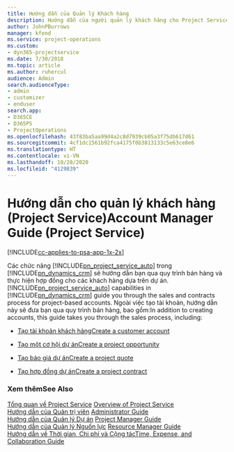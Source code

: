 ```yaml
---
title: Hướng dẫn của Quản lý Khách hàng
description: Hướng dẫn của người quản lý khách hàng cho Project Service mà trải qua quy trình bán hàng và thực hiện hợp đồng cho các khách hàng dựa trên dự án
author: JohnPBurrows
manager: kfend
ms.service: project-operations
ms.custom:
- dyn365-projectservice
ms.date: 7/30/2018
ms.topic: article
ms.author: ruhercul
audience: Admin
search.audienceType:
- admin
- customizer
- enduser
search.app:
- D365CE
- D365PS
- ProjectOperations
ms.openlocfilehash: 43f83ba5aa99d4a2c8d7939cb05a3f75db617d61
ms.sourcegitcommit: 4cf1dc1561b92fca4175f0b3813133c5e63ce8e6
ms.translationtype: HT
ms.contentlocale: vi-VN
ms.lasthandoff: 10/28/2020
ms.locfileid: "4129839"
---
```

# <a name="account-manager-guide-project-service"></a><span data-ttu-id="66067-103">Hướng dẫn cho quản lý khách hàng (Project Service)</span><span class="sxs-lookup"><span data-stu-id="66067-103">Account Manager Guide (Project Service)</span></span>

[!INCLUDE[cc-applies-to-psa-app-1x-2x](../includes/cc-applies-to-psa-app-1x-2x.md)]

<span data-ttu-id="66067-104">Các chức năng [!INCLUDE[pn_project_service_auto](../includes/pn-project-service-auto.md)] trong [!INCLUDE[pn_dynamics_crm](../includes/pn-dynamics-crm.md)] sẽ hướng dẫn bạn qua quy trình bán hàng và thực hiện hợp đồng cho các khách hàng dựa trên dự án.</span><span class="sxs-lookup"><span data-stu-id="66067-104">[!INCLUDE[pn_project_service_auto](../includes/pn-project-service-auto.md)] capabilities in [!INCLUDE[pn_dynamics_crm](../includes/pn-dynamics-crm.md)] guide you through the sales and contracts process for project-based accounts.</span></span> <span data-ttu-id="66067-105">Ngoài việc tạo tài khoản, hướng dẫn này sẽ đưa bạn qua quy trình bán hàng, bao gồm:</span><span class="sxs-lookup"><span data-stu-id="66067-105">In addition to creating accounts, this guide takes you through the sales process, including:</span></span>  
  
-   [<span data-ttu-id="66067-106">Tạo tài khoản khách hàng</span><span class="sxs-lookup"><span data-stu-id="66067-106">Create a customer account</span></span>](../psa/create-customer-account.md)  
  
-   [<span data-ttu-id="66067-107">Tạo một cơ hội dự án</span><span class="sxs-lookup"><span data-stu-id="66067-107">Create a project opportunity</span></span>](../psa/create-project-opportunity.md)  
  
-   [<span data-ttu-id="66067-108">Tạo báo giá dự án</span><span class="sxs-lookup"><span data-stu-id="66067-108">Create a project quote</span></span>](../psa/create-project-quote.md)  
  
-   [<span data-ttu-id="66067-109">Tạo hợp đồng dự án</span><span class="sxs-lookup"><span data-stu-id="66067-109">Create a project contract</span></span>](../psa/create-project-contract.md)  
  
  
### <a name="see-also"></a><span data-ttu-id="66067-110">Xem thêm</span><span class="sxs-lookup"><span data-stu-id="66067-110">See Also</span></span>  
 <span data-ttu-id="66067-111">[Tổng quan về Project Service](../psa/overview.md) </span><span class="sxs-lookup"><span data-stu-id="66067-111">[Overview of Project Service](../psa/overview.md) </span></span>  
 <span data-ttu-id="66067-112">[Hướng dẫn của Quản trị viên](../psa/admin-guide.md) </span><span class="sxs-lookup"><span data-stu-id="66067-112">[Administrator Guide](../psa/admin-guide.md) </span></span>  
 <span data-ttu-id="66067-113">[Hướng dẫn của Quản lý Dự án](../psa/project-manager-guide.md) </span><span class="sxs-lookup"><span data-stu-id="66067-113">[Project Manager Guide](../psa/project-manager-guide.md) </span></span>  
 <span data-ttu-id="66067-114">[Hướng dẫn của Quản lý Nguồn lực](../psa/resource-manager-guide.md) </span><span class="sxs-lookup"><span data-stu-id="66067-114">[Resource Manager Guide](../psa/resource-manager-guide.md) </span></span>  
 [<span data-ttu-id="66067-115">Hướng dẫn về Thời gian, Chi phí và Cộng tác</span><span class="sxs-lookup"><span data-stu-id="66067-115">Time, Expense, and Collaboration Guide</span></span>](../psa/time-expense-collaboration-guide.md)

